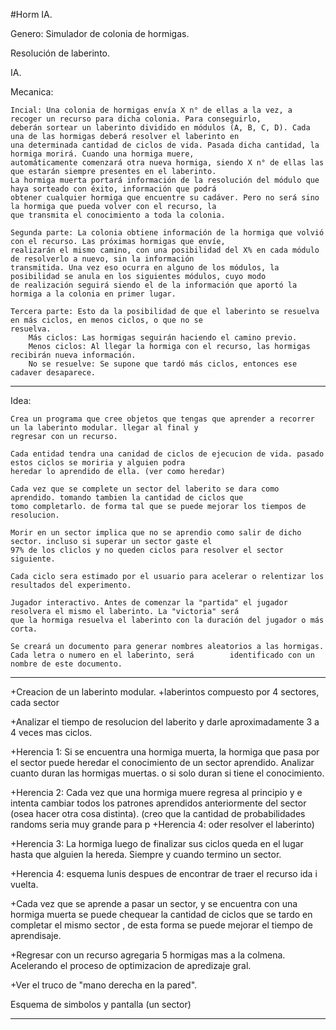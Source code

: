 #Horm IA.

Genero: Simulador de colonia de hormigas.

Resolución de laberinto.

IA.

Mecanica:

	Incial: Una colonia de hormigas envía X n° de ellas a la vez, a recoger un recurso para dicha colonia. Para conseguirlo,
	deberán sortear un laberinto dividido en módulos (A, B, C, D). Cada una de las hormigas deberá resolver el laberinto en
	una determinada cantidad de ciclos de vida. Pasada dicha cantidad, la hormiga morirá. Cuando una hormiga muere,
	automáticamente comenzará otra nueva hormiga, siendo X n° de ellas las que estarán siempre presentes en el laberinto. 
	La hormiga muerta portará información de la resolución del módulo que haya sorteado con éxito, información que podrá
	obtener cualquier hormiga que encuentre su cadáver. Pero no será sino la hormiga que pueda volver con el recurso, la 
	que transmita el conocimiento a toda la colonia.

	Segunda parte: La colonia obtiene información de la hormiga que volvió con el recurso. Las próximas hormigas que envíe,
	realizarán el mismo camino, con una posibilidad del X% en cada módulo de resolverlo a nuevo, sin la información
	transmitida. Una vez eso ocurra en alguno de los módulos, la posibilidad se anula en los siguientes módulos, cuyo modo
	de realización seguirá siendo el de la información que aportó la hormiga a la colonia en primer lugar.

	Tercera parte: Esto da la posibilidad de que el laberinto se resuelva en más ciclos, en menos ciclos, o que no se
	resuelva.
		Más ciclos: Las hormigas seguirán haciendo el camino previo.
		Menos ciclos: Al llegar la hormiga con el recurso, las hormigas recibirán nueva información.
		No se resuelve: Se supone que tardó más ciclos, entonces ese cadaver desaparece.

-------------------------------------------------------------------------------------------------

Idea: 

	Crea un programa que cree objetos que tengas que aprender a recorrer un la laberinto modular. llegar al final y 
	regresar con un recurso.

	Cada entidad tendra una canidad de ciclos de ejecucion de vida. pasado estos ciclos se moriria y alguien podra 
	heredar lo aprendido de ella. (ver como heredar)

	Cada vez que se complete un sector del laberito se dara como aprendido. tomando tambien la cantidad de ciclos que 
	tomo completarlo. de forma tal que se puede mejorar los tiempos de resolucion.

	Morir en un sector implica que no se aprendio como salir de dicho sector. incluso si superar un sector gaste el 
	97% de los cliclos y no queden ciclos para resolver el sector siguiente.

	Cada ciclo sera estimado por el usuario para acelerar o relentizar los resultados del experimento.

	Jugador interactivo. Antes de comenzar la "partida" el jugador resolvera el mismo el laberinto. La "victoria" será 
	que la hormiga resuelva el laberinto con la duración del jugador o más corta.
	
	Se creará un documento para generar nombres aleatorios a las hormigas. Cada letra o numero en el laberinto, será 		identificado con un nombre de este documento.
----------------------------------------------------------------------------------------------------------

+Creacion de un laberinto modular.
	+laberintos compuesto por 4 sectores, cada sector

+Analizar el tiempo de resolucion del laberito y darle aproximadamente 3 a 4 veces mas ciclos.

+Herencia 1: Si se encuentra una hormiga muerta, la hormiga que pasa por el sector puede heredar el conocimiento de un sector
aprendido. Analizar cuanto duran las hormigas muertas. o si solo duran si tiene el conocimiento.

+Herencia 2: Cada vez que una hormiga muere regresa al principio y e intenta cambiar todos los patrones aprendidos anteriormente
del sector (osea hacer otra cosa distinta). (creo que la cantidad de probabilidades randoms seria muy grande para p
+Herencia 4: oder resolver el laberinto)

+Herencia 3: La hormiga luego de finalizar sus ciclos queda en el lugar hasta que alguien la hereda. Siempre y cuando termino 
un sector.

+Herencia 4: esquema lunis despues de encontrar de traer el recurso ida i vuelta.

+Cada vez que se aprende a pasar un sector, y se encuentra con una hormiga muerta se puede chequear la cantidad de ciclos 
que se tardo en completar el mismo sector , de esta forma se puede mejorar el tiempo de aprendisaje.

+Regresar con un recurso agregaria 5 hormigas mas a la colmena. Acelerando el proceso de optimizacion de apredizaje gral.

+Ver el truco de "mano derecha en la pared".

Esquema de simbolos y pantalla (un sector)
 _______________________


